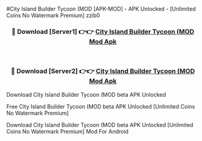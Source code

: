 #City Island Builder Tycoon (MOD [APK-MOD] - APK Unlocked - [Unlimited Coins No Watermark Premium] zzib0



<div align="center">

<h3>🔴 Download [Server1] 👉👉 <a href="https://momento.my/?title=City_Island_Builder_Tycoon_(MOD">City Island Builder Tycoon (MOD Mod Apk</a></h3><br>

<h3>🔴 Download [Server2] 👉👉 <a href="https://momento.my/?title=City_Island_Builder_Tycoon_(MOD">City Island Builder Tycoon (MOD Mod Apk</a></h3>
</div>



Download City Island Builder Tycoon (MOD beta APK Unlocked

Free City Island Builder Tycoon (MOD beta APK Unlocked [Unlimited Coins No Watermark Premium]

Download City Island Builder Tycoon (MOD beta APK Unlocked [Unlimited Coins No Watermark Premium] Mod For Android
